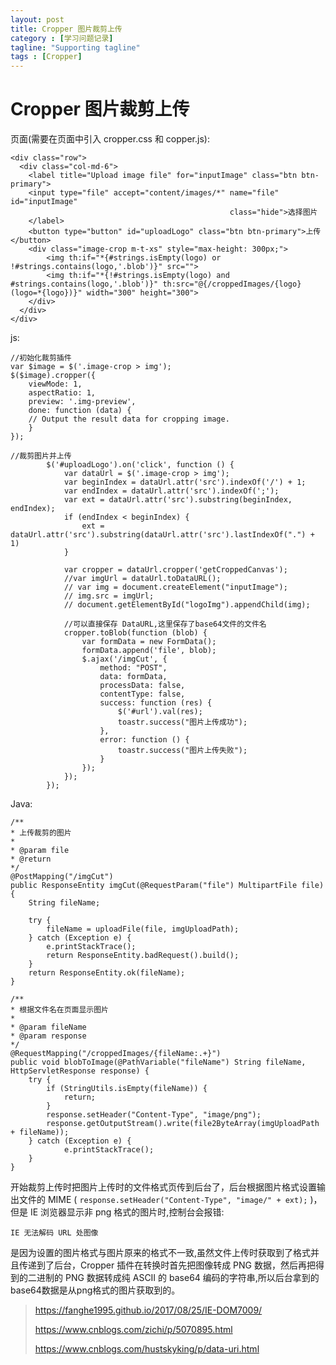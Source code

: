 ```yaml
---
layout: post
title: Cropper 图片裁剪上传
category : [学习问题记录]
tagline: "Supporting tagline"
tags : [Cropper]
---
```


# Cropper 图片裁剪上传 

页面(需要在页面中引入 cropper.css 和 copper.js):    

``` 
<div class="row">
  <div class="col-md-6">
    <label title="Upload image file" for="inputImage" class="btn btn-primary">
    <input type="file" accept="content/images/*" name="file" id="inputImage"
                                                 class="hide">选择图片
    </label>
    <button type="button" id="uploadLogo" class="btn btn-primary">上传</button>
    <div class="image-crop m-t-xs" style="max-height: 300px;">
    	<img th:if="*{#strings.isEmpty(logo) or !#strings.contains(logo,'.blob')}" src="">
        <img th:if="*{!#strings.isEmpty(logo) and #strings.contains(logo,'.blob')}" th:src="@{/croppedImages/{logo}(logo=*{logo})}" width="300" height="300">
    </div>
  </div>
</div>
```
<!--break-->

js: 

```
//初始化裁剪插件
var $image = $('.image-crop > img');
$($image).cropper({
	viewMode: 1,
    aspectRatio: 1,
    preview: '.img-preview',
    done: function (data) {
    // Output the result data for cropping image.
    }
}); 
    
//裁剪图片并上传
        $('#uploadLogo').on('click', function () {
            var dataUrl = $('.image-crop > img');
            var beginIndex = dataUrl.attr('src').indexOf('/') + 1;
            var endIndex = dataUrl.attr('src').indexOf(';');
            var ext = dataUrl.attr('src').substring(beginIndex, endIndex);
            if (endIndex < beginIndex) {
                ext = dataUrl.attr('src').substring(dataUrl.attr('src').lastIndexOf(".") + 1)
            }

            var cropper = dataUrl.cropper('getCroppedCanvas');
            //var imgUrl = dataUrl.toDataURL();
            // var img = document.createElement("inputImage");
            // img.src = imgUrl;
            // document.getElementById("logoImg").appendChild(img);

			//可以直接保存 DataURL,这里保存了base64文件的文件名
            cropper.toBlob(function (blob) {
                var formData = new FormData();
                formData.append('file', blob);
                $.ajax('/imgCut', {
                    method: "POST",
                    data: formData,
                    processData: false,
                    contentType: false,
                    success: function (res) {
                        $('#url').val(res);
                        toastr.success("图片上传成功");
                    },
                    error: function () {
                        toastr.success("图片上传失败");
                    }
                });
            });
        }); 
```

Java: 

``` 
/**
* 上传裁剪的图片
*
* @param file
* @return
*/
@PostMapping("/imgCut")
public ResponseEntity imgCut(@RequestParam("file") MultipartFile file) {
	String fileName;

    try {
    	fileName = uploadFile(file, imgUploadPath);
    } catch (Exception e) {
        e.printStackTrace();
        return ResponseEntity.badRequest().build();
    }
    return ResponseEntity.ok(fileName);
}

/**
* 根据文件名在页面显示图片
*
* @param fileName
* @param response
*/
@RequestMapping("/croppedImages/{fileName:.+}")
public void blobToImage(@PathVariable("fileName") String fileName, HttpServletResponse response) {
	try {
		if (StringUtils.isEmpty(fileName)) {
			return;
        }
        response.setHeader("Content-Type", "image/png");
        response.getOutputStream().write(file2ByteArray(imgUploadPath + fileName));
    } catch (Exception e) {
        	e.printStackTrace();
    }
}
```



开始裁剪上传时把图片上传时的文件格式页传到后台了，后台根据图片格式设置输出文件的 MIME ( `response.setHeader("Content-Type", "image/" + ext);` )，但是 IE 浏览器显示非 png 格式的图片时,控制台会报错: 

``` 
IE 无法解码 URL 处图像
```

是因为设置的图片格式与图片原来的格式不一致,虽然文件上传时获取到了格式并且传递到了后台，Cropper 插件在转换时首先把图像转成 PNG 数据，然后再把得到的二进制的 PNG 数据转成纯 ASCII 的 base64 编码的字符串,所以后台拿到的base64数据是从png格式的图片获取到的。

> https://fanghe1995.github.io/2017/08/25/IE-DOM7009/ 
>
> https://www.cnblogs.com/zichi/p/5070895.html 
> 
> https://www.cnblogs.com/hustskyking/p/data-uri.html 